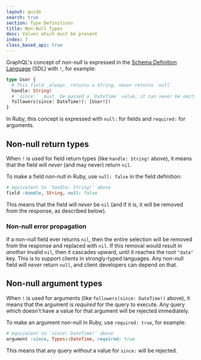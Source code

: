 ```yaml
---
layout: guide
search: true
section: Type Definitions
title: Non-Null Types
desc: Values which must be present
index: 7
class_based_api: true
---
```


GraphQL's concept of _non-null_ is expressed in the [Schema Definition Language](http://graphql.org/learn/schema/#type-language) (SDL) with `!`, for example:

```graphql
type User {
  # This field _always_ returns a String, never returns `null`
  handle: String!
  # `since:` _must_ be passed a `DateTime` value, it can never be omitted or passed `null`
  followers(since: DateTime!): [User!]!
}
```

In Ruby, this concept is expressed with `null:` for fields and `required:` for arguments.

## Non-null return types

When `!` is used for field return types (like `handle: String!` above), it means that the field will _never_ (and may never) return `nil`.

To make a field non-null in Ruby, use `null: false` in the field definition:

```ruby
# equivalent to `handle: String!` above
field :handle, String, null: false
```

This means that the field will _never_ be `nil` (and if it is, it will be removed from the response, as described below).

### Non-null error propagation

 If a non-null field ever returns `nil`, then the entire selection will be removed from the response and replaced with `nil`. If this removal would result in _another_ invalid `nil`, then it cascades upward, until it reaches the root `"data"` key. This is to support clients in strongly-typed languages. Any non-null field will _never_ return `null`, and client developers can depend on that.

## Non-null argument types

When `!` is used for arguments (like `followers(since: DateTime!)` above), it means that the argument is _required_ for the query to execute. Any query which doesn't have a value for that argument will be rejected immediately.

To make an argument non-null in Ruby, use `required: true`, for example:

```ruby
# equivalent to `since: DateTime!` above
argument :since, Types::DateTime, required: true
```

This means that any query _without_ a value for `since:` will be rejected.

